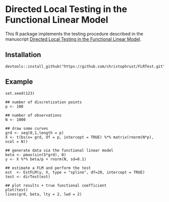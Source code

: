 # Directed Local Testing in the Functional Linear Model

This R package implements the testing procedure described in the manuscript 
[Directed Local Testing in the Functional Linear Model](https://christophrust.de/manuscrtipts/DLTFLR.pdf).

## Installation

``` s-plus
devtools::install_github("https://github.com/christophrust/FLRTest.git")
```


## Example

``` s-plus
set.seed(123)

## number of discretization points
p <- 100

## number of observations
N <- 1000

## draw some curves
grd <- seq(0,1,length = p)
X <- t(bs(x= grd, df = p, intercept = TRUE) %*% matrix(rnorm(N*p), ncol = N))

## generate data via the functional linear model
beta <- pmax(sin(5*grd), 0)
y <- X %*% beta/p + rnorm(N, sd=0.1)

## estimate a FLM and perform the test
est  <- EstFLM(y, X, type = "spline", df=20, intercept = TRUE)
test <- dirTest(est)

## plot results + true functional coefficient
plot(test)
lines(grd, beta, lty = 2, lwd = 2)
```
